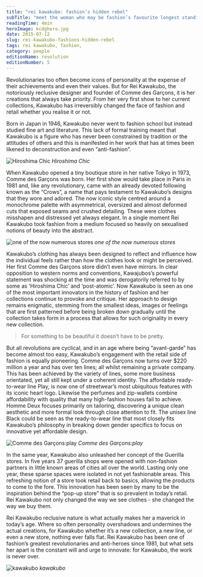 ```yaml
---
title: "rei kawakubo: fashion’s hidden rebel"
subTitle: "meet the woman who may be fashion’s favourite longest standing and most elusive innovator"
readingTime: 4min
heroImage: kcdghero.jpg
date: 2015-07-12
slug: rei-kawakubo-fashions-hidden-rebel
tags: rei kawakubo, fashion,
category: people
editionName: revolution
editionNumber: 5
---
```


Revolutionaries too often become icons of personality at the expense of their achievements and even their values. But for Rei Kawakubo, the notoriously reclusive designer and founder of Comme des Garçons, it is her creations that always take priority. From her very first show to her current collections, Kawakubo has irreversibly changed the face of fashion and retail whether you realise it or not. 

Born in Japan in 1946, Kawakubo never went to fashion school but instead studied fine art and literature. This lack of formal training meant that Kawakubo is a figure who has never been constrained by tradition or the attitudes of others and this is manifested in her work that has at times been likened to deconstruction and even “anti-fashion”. 

![Hiroshima Chic](https://s3-eu-west-1.amazonaws.com/meta.hevnly.com/images/on-12-7-2015/kconstruct.jpg)
*Hiroshima Chic*

When Kawakubo opened a tiny boutique store in her native Tokyo in 1973, Comme des Garçons was born. Her first show would take place in Paris in 1981 and, like any revolutionary, came with an already devoted following known as the “Crows”, a name that pays testament to Kawakubo’s designs that they wore and adored. The now iconic style centred around a monochrome palette with asymmetrical, oversized and almost deformed cuts that exposed seams and crushed detailing. These were clothes misshapen and distressed yet always elegant. In a single moment Rei Kawakubo took fashion from a medium focused so heavily on sexualised notions of beauty into the abstract. 

![one of the now numerous stores](https://s3-eu-west-1.amazonaws.com/meta.hevnly.com/images/on-12-7-2015/kstore.jpg)
*one of the now numerous stores*

Kawakubo’s clothing has always been designed to reflect and influence how the individual feels rather than how the clothes look or might be perceived. Her first Comme des Garçons store didn’t even have mirrors. In clear opposition to western norms and conventions, Kawajubos’s powerful statement was shocking at the time and was derogatorily referred to by some as ‘Hiroshima Chic’ and ‘post-atomic’. Now Kawakubo is seen as one of the most important innovators in the history of fashion and her collections continue to provoke and critique. Her approach to design remains enigmatic, stemming from the smallest ideas, images or feelings that are first patterned before being broken down gradually until the collection takes form in a process that allows for such originality in every new collection.

>For something to be beautiful it doesn’t have to be pretty.

But all revolutions are cyclical, and in an age where being “avant-garde” has become almost too easy, Kawakubo’s engagement with the retail side of fashion is equally pioneering. Comme des Garçons now turns over $220 million a year and has over ten lines; all whilst remaining a private company. This has been achieved by the variety of lines, some more business orientated, yet all still kept under a coherent identity. The affordable ready-to-wear line Play, is now one of streetwear’s most ubiquitous features with its iconic heart logo. Likewise the perfumes and zip-wallets combine affordability with quality that many high-fashion houses fail to achieve. Homme Deux focuses primarily on tailoring, discovering a unique clean aesthetic and more formal look through close attention to fit. The unisex line Black could be seen as the ready-to-wear line that most closely fits Kawakubo’s philosophy in breaking down gender specifics to focus on innovative yet affordable design.

![Comme des Garçons:play](https://s3-eu-west-1.amazonaws.com/meta.hevnly.com/images/on-12-7-2015/kplay.jpg)
*Comme des Garçons:play*

In the same year, Kawakubo also unleashed her concept of the Guerilla stores. In five years 37 guerilla shops were opened with non-fashion partners in little known areas of cities all over the world. Lasting only one year, these sparse spaces were isolated in not yet fashionable areas. This refreshing notion of a store took retail back to basics, allowing the products to come to the fore. This innovation has been seen by many to be the inspiration behind the “pop-up store” that is so prevalent in today’s retail. Rei Kawakubo not only changed the way we see clothes - she changed the way we buy them. 

Rei Kawakubo reclusive nature is what actually makes her a maverick in today’s age. Where so often personality overshadows and undermines the actual creations, for Kawakubo whether it’s a new collection, a new line, or even a new store, nothing ever falls flat. Rei Kawakubo has been one of fashion’s greatest revolutionaries and anti-heroes since 1981, but what sets her apart is the constant will and urge to innovate: for Kawakubo, the work is never over.

![kawakubo](https://s3-eu-west-1.amazonaws.com/meta.hevnly.com/images/on-12-7-2015/knever.jpg)
*kawakubo*
